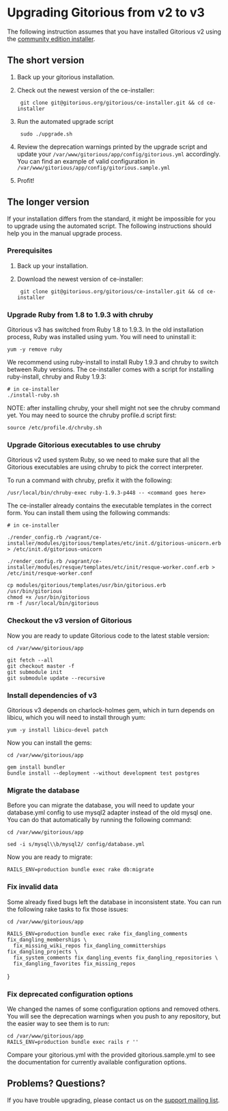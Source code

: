 # Upgrading Gitorious from v2 to v3

The following instruction assumes that you have installed Gitorious v2 using the [community edition installer][ce-installer].

## The short version

1. Back up your gitorious installation.

2. Check out the newest version of the ce-installer:

        git clone git@gitorious.org/gitorious/ce-installer.git && cd ce-installer

3. Run the automated upgrade script

        sudo ./upgrade.sh

4. Review the deprecation warnings printed by the upgrade script and update your `/var/www/gitorious/app/config/gitorious.yml` accordingly. You can find an example of valid configuration in `/var/www/gitorious/app/config/gitorious.sample.yml`

5. Profit!

## The longer version

If your installation differs from the standard, it might be impossible for you to upgrade using the automated script. The following instructions should help you in the manual upgrade process.

### Prerequisites

1. Back up your installation.

2. Download the newest version of ce-installer:

        git clone git@gitorious.org/gitorious/ce-installer.git && cd ce-installer

### Upgrade Ruby from 1.8 to 1.9.3 with chruby

Gitorious v3 has switched from Ruby 1.8 to 1.9.3. In the old installation process, Ruby was installed using yum. You will need to uninstall it:

    yum -y remove ruby

We recommend using ruby-install to install Ruby 1.9.3 and chruby to switch between Ruby versions. The ce-installer comes with a script for installing ruby-install, chruby and Ruby 1.9.3:

    # in ce-installer
    ./install-ruby.sh

NOTE: after installing chruby, your shell might not see the chruby command yet. You may need to source the chruby profile.d script first:

    source /etc/profile.d/chruby.sh

### Upgrade Gitorious executables to use chruby

Gitorious v2 used system Ruby, so we need to make sure that all the Gitorious executables are using chruby to pick the correct interpreter.

To run a command with chruby, prefix it with the following:

    /usr/local/bin/chruby-exec ruby-1.9.3-p448 -- <command goes here>

The ce-installer already contains the executable templates in the correct form. You can install them using the following commands:

    # in ce-installer

    ./render_config.rb /vagrant/ce-installer/modules/gitorious/templates/etc/init.d/gitorious-unicorn.erb > /etc/init.d/gitorious-unicorn

    ./render_config.rb /vagrant/ce-installer/modules/resque/templates/etc/init/resque-worker.conf.erb > /etc/init/resque-worker.conf

    cp modules/gitorious/templates/usr/bin/gitorious.erb /usr/bin/gitorious
    chmod +x /usr/bin/gitorious
    rm -f /usr/local/bin/gitorious

### Checkout the v3 version of Gitorious

Now you are ready to update Gitorious code to the latest stable version:

    cd /var/www/gitorious/app

    git fetch --all
    git checkout master -f
    git submodule init
    git submodule update --recursive

### Install dependencies of v3

Gitorious v3 depends on charlock-holmes gem, which in turn depends on libicu, which you will need to install through yum:

    yum -y install libicu-devel patch

Now you can install the gems:

    cd /var/www/gitorious/app

    gem install bundler
    bundle install --deployment --without development test postgres

### Migrate the database

Before you can migrate the database, you will need to update your database.yml config to use mysql2 adapter instead of the old mysql one. You can do that automatically by running the following command:

    cd /var/www/gitorious/app

    sed -i s/mysql\\b/mysql2/ config/database.yml

Now you are ready to migrate:

    RAILS_ENV=production bundle exec rake db:migrate

### Fix invalid data

Some already fixed bugs left the database in inconsistent state. You can run the following rake tasks to fix those issues:

    cd /var/www/gitorious/app 

    RAILS_ENV=production bundle exec rake fix_dangling_comments fix_dangling_memberships \ 
      fix_missing_wiki_repos fix_dangling_committerships fix_dangling_projects \ 
      fix_system_comments fix_dangling_events fix_dangling_repositories \ 
      fix_dangling_favorites fix_missing_repos 
}

### Fix deprecated configuration options

We changed the names of some configuration options and removed others. You will see the deprecation warnings when you push to any repository, but the easier way to see them is to run:

    cd /var/www/gitorious/app 
    RAILS_ENV=production bundle exec rails r ''

Compare your gitorious.yml with the provided gitorious.sample.yml to see the documentation for currently available configuration options.

## Problems? Questions?

If you have trouble upgrading, please contact us on the [support mailing list][mailing-list].

[ce-installer]: http://getgitorious.com/installer
[mailing-list]: https://groups.google.com/forum/#!forum/gitorious
